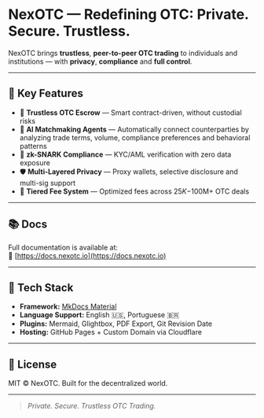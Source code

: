 # NexOTC — Redefining OTC: Private. Secure. Trustless.

NexOTC brings **trustless**, **peer-to-peer OTC trading** to individuals and institutions — with **privacy**, **compliance** and **full control**.

---

## 🚀 Key Features

- 🔐 **Trustless OTC Escrow** — Smart contract-driven, without custodial risks
- 🤖 **AI Matchmaking Agents** — Automatically connect counterparties by analyzing trade terms, volume, compliance preferences and behavioral patterns
- 🧩 **zk-SNARK Compliance** — KYC/AML verification with zero data exposure
- 🛡️ **Multi-Layered Privacy** — Proxy wallets, selective disclosure and multi-sig support
- 💸 **Tiered Fee System** — Optimized fees across $25K-$100M+ OTC deals

---

## 📚 Docs

Full documentation is available at:  
📘 [https://docs.nexotc.io](https://docs.nexotc.io)

---

## 🧠 Tech Stack

- **Framework:** [MkDocs Material](https://squidfunk.github.io/mkdocs-material/)
- **Language Support:** English 🇺🇸, Portuguese 🇧🇷
- **Plugins:** Mermaid, Glightbox, PDF Export, Git Revision Date
- **Hosting:** GitHub Pages + Custom Domain via Cloudflare

---

## 🧭 License

MIT © NexOTC. Built for the decentralized world.

---

> _Private. Secure. Trustless OTC Trading._  
